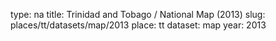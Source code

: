 type: na
title: Trinidad and Tobago / National Map (2013)
slug: places/tt/datasets/map/2013
place: tt
dataset: map
year: 2013
